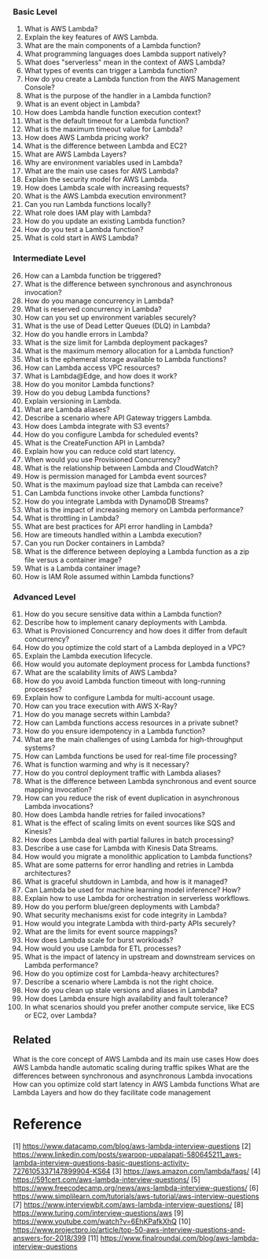 ### Basic Level

1. What is AWS Lambda?
2. Explain the key features of AWS Lambda.
3. What are the main components of a Lambda function?
4. What programming languages does Lambda support natively?
5. What does "serverless" mean in the context of AWS Lambda?
6. What types of events can trigger a Lambda function?
7. How do you create a Lambda function from the AWS Management Console?
8. What is the purpose of the handler in a Lambda function?
9. What is an event object in Lambda?
10. How does Lambda handle function execution context?
11. What is the default timeout for a Lambda function?
12. What is the maximum timeout value for Lambda?
13. How does AWS Lambda pricing work?
14. What is the difference between Lambda and EC2?
15. What are AWS Lambda Layers?
16. Why are environment variables used in Lambda?
17. What are the main use cases for AWS Lambda?
18. Explain the security model for AWS Lambda.
19. How does Lambda scale with increasing requests?
20. What is the AWS Lambda execution environment?
21. Can you run Lambda functions locally?
22. What role does IAM play with Lambda?
23. How do you update an existing Lambda function?
24. How do you test a Lambda function?
25. What is cold start in AWS Lambda?

### Intermediate Level

26. How can a Lambda function be triggered?
27. What is the difference between synchronous and asynchronous invocation?
28. How do you manage concurrency in Lambda?
29. What is reserved concurrency in Lambda?
30. How can you set up environment variables securely?
31. What is the use of Dead Letter Queues (DLQ) in Lambda?
32. How do you handle errors in Lambda?
33. What is the size limit for Lambda deployment packages?
34. What is the maximum memory allocation for a Lambda function?
35. What is the ephemeral storage available to Lambda functions?
36. How can Lambda access VPC resources?
37. What is Lambda@Edge, and how does it work?
38. How do you monitor Lambda functions?
39. How do you debug Lambda functions?
40. Explain versioning in Lambda.
41. What are Lambda aliases?
42. Describe a scenario where API Gateway triggers Lambda.
43. How does Lambda integrate with S3 events?
44. How do you configure Lambda for scheduled events?
45. What is the CreateFunction API in Lambda?
46. Explain how you can reduce cold start latency.
47. When would you use Provisioned Concurrency?
48. What is the relationship between Lambda and CloudWatch?
49. How is permission managed for Lambda event sources?
50. What is the maximum payload size that Lambda can receive?
51. Can Lambda functions invoke other Lambda functions?
52. How do you integrate Lambda with DynamoDB Streams?
53. What is the impact of increasing memory on Lambda performance?
54. What is throttling in Lambda?
55. What are best practices for API error handling in Lambda?
56. How are timeouts handled within a Lambda execution?
57. Can you run Docker containers in Lambda?
58. What is the difference between deploying a Lambda function as a zip file versus a container image?
59. What is a Lambda container image?
60. How is IAM Role assumed within Lambda functions?

### Advanced Level

61. How do you secure sensitive data within a Lambda function?
62. Describe how to implement canary deployments with Lambda.
63. What is Provisioned Concurrency and how does it differ from default concurrency?
64. How do you optimize the cold start of a Lambda deployed in a VPC?
65. Explain the Lambda execution lifecycle.
66. How would you automate deployment process for Lambda functions?
67. What are the scalability limits of AWS Lambda?
68. How do you avoid Lambda function timeout with long-running processes?
69. Explain how to configure Lambda for multi-account usage.
70. How can you trace execution with AWS X-Ray?
71. How do you manage secrets within Lambda?
72. How can Lambda functions access resources in a private subnet?
73. How do you ensure idempotency in a Lambda function?
74. What are the main challenges of using Lambda for high-throughput systems?
75. How can Lambda functions be used for real-time file processing?
76. What is function warming and why is it necessary?
77. How do you control deployment traffic with Lambda aliases?
78. What is the difference between Lambda synchronous and event source mapping invocation?
79. How can you reduce the risk of event duplication in asynchronous Lambda invocations?
80. How does Lambda handle retries for failed invocations?
81. What is the effect of scaling limits on event sources like SQS and Kinesis?
82. How does Lambda deal with partial failures in batch processing?
83. Describe a use case for Lambda with Kinesis Data Streams.
84. How would you migrate a monolithic application to Lambda functions?
85. What are some patterns for error handling and retries in Lambda architectures?
86. What is graceful shutdown in Lambda, and how is it managed?
87. Can Lambda be used for machine learning model inference? How?
88. Explain how to use Lambda for orchestration in serverless workflows.
89. How do you perform blue/green deployments with Lambda?
90. What security mechanisms exist for code integrity in Lambda?
91. How would you integrate Lambda with third-party APIs securely?
92. What are the limits for event source mappings?
93. How does Lambda scale for burst workloads?
94. How would you use Lambda for ETL processes?
95. What is the impact of latency in upstream and downstream services on Lambda performance?
96. How do you optimize cost for Lambda-heavy architectures?
97. Describe a scenario where Lambda is not the right choice.
98. How do you clean up stale versions and aliases in Lambda?
99. How does Lambda ensure high availability and fault tolerance?
100. In what scenarios should you prefer another compute service, like ECS or EC2, over Lambda?


## Related
What is the core concept of AWS Lambda and its main use cases
How does AWS Lambda handle automatic scaling during traffic spikes
What are the differences between synchronous and asynchronous Lambda invocations
How can you optimize cold start latency in AWS Lambda functions
What are Lambda Layers and how do they facilitate code management

# Reference
[1] https://www.datacamp.com/blog/aws-lambda-interview-questions
[2] https://www.linkedin.com/posts/swaroop-uppalapati-580645211_aws-lambda-interview-questions-basic-questions-activity-7276105337147899904-KS64
[3] https://aws.amazon.com/lambda/faqs/
[4] https://591cert.com/aws-lambda-interview-questions/
[5] https://www.freecodecamp.org/news/aws-lambda-interview-questions/
[6] https://www.simplilearn.com/tutorials/aws-tutorial/aws-interview-questions
[7] https://www.interviewbit.com/aws-lambda-interview-questions/
[8] https://www.turing.com/interview-questions/aws
[9] https://www.youtube.com/watch?v=6EhKPafkXhQ
[10] https://www.projectpro.io/article/top-50-aws-interview-questions-and-answers-for-2018/399
[11] https://www.finalroundai.com/blog/aws-lambda-interview-questions
